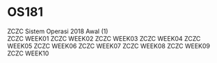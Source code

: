 # OS181
ZCZC Sistem Operasi 2018 Awal (1)  
ZCZC WEEK01 
ZCZC WEEK02 
ZCZC WEEK03 
ZCZC WEEK04 
ZCZC WEEK05
ZCZC WEEK06
ZCZC WEEK07
ZCZC WEEK08
ZCZC WEEK09
ZCZC WEEK10
